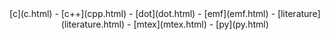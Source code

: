 <center>
[c](c.html)  -   [c++](cpp.html)   -   [dot](dot.html)   -  [emf](emf.html)  -
[literature](literature.html) - [mtex](mtex.html) - [py](py.html)
</center>
